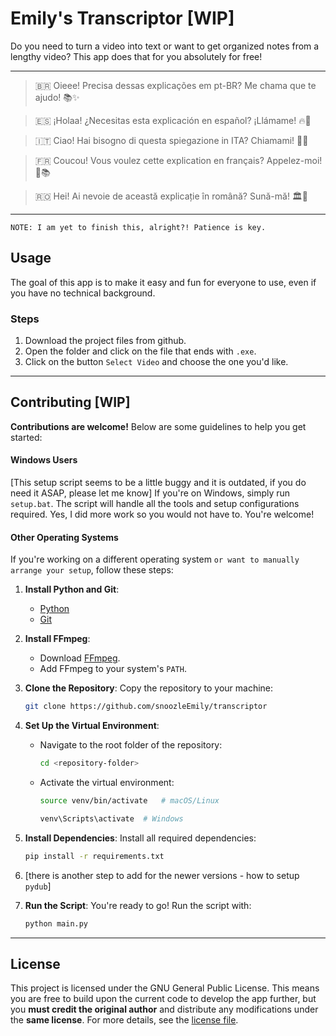 # Emily's Transcriptor [WIP]

Do you need to turn a video into text or want to get organized notes from a lengthy video? This app does that for you absolutely for free!

---
> 🇧🇷 Oieee! Precisa dessas explicações em pt-BR? Me chama que te ajudo! 📚✨

> 🇪🇸 ¡Holaa! ¿Necesitas esta explicación en español? ¡Llámame! 🔥📖

> 🇮🇹 Ciao! Hai bisogno di questa spiegazione in ITA? Chiamami! 🍕📜

> 🇫🇷 Coucou! Vous voulez cette explication en français? Appelez-moi! 🥖📚

> 🇷🇴 Hei! Ai nevoie de această explicație în română? Sună-mă! 🏛️📖
---

`NOTE: I am yet to finish this, alright?! Patience is key.`

## Usage

The goal of this app is to make it easy and fun for everyone to use, even if you have no technical background.

### **Steps** 
1. Download the project files from github.
2. Open the folder and click on the file that ends with `.exe`. 
3. Click on the button `Select Video` and choose the one you'd like.

---

## Contributing [WIP]

**Contributions are welcome!** Below are some guidelines to help you get started:

#### **Windows Users** 
[This setup script seems to be a little buggy and it is outdated, if you do need it ASAP, please let me know]
If you're on Windows, simply run `setup.bat`. The script will handle all the tools and setup configurations required. Yes, I did more work so you would not have to. You're welcome!

#### **Other Operating Systems**
If you're working on a different operating system `or want to manually arrange your setup`, follow these steps:

1. **Install Python and Git**:
   - [Python](https://www.python.org/downloads/)
   - [Git](https://git-scm.com/downloads)

2. **Install FFmpeg**:
   - Download [FFmpeg](https://github.com/BtbN/FFmpeg-Builds/releases/download/latest/ffmpeg-master-latest-win64-gpl.zip).
   - Add FFmpeg to your system's `PATH`.

3. **Clone the Repository**:
   Copy the repository to your machine:
   ```bash
   git clone https://github.com/snoozleEmily/transcriptor
   ```

4. **Set Up the Virtual Environment**:
   - Navigate to the root folder of the repository:
     ```bash
     cd <repository-folder>
     ```
   - Activate the virtual environment:
     ```bash
     source venv/bin/activate   # macOS/Linux
     ```
     ```bash
     venv\Scripts\activate  # Windows
     ```

5. **Install Dependencies**:
   Install all required dependencies:
   ```bash
   pip install -r requirements.txt
   ```
  
6.  [there is another step to add for the newer versions - how to setup `pydub`]

7. **Run the Script**:
   You're ready to go! Run the script with:
   ```bash
   python main.py
   ```
---

## License

This project is licensed under the GNU General Public License. This means you are free to build upon the current code to develop the app further, but you **must credit the original author** and distribute any modifications under the **same license**. For more details, see the [license file](LICENSE).
